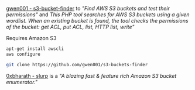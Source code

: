 
[gwen001 - s3-bucket-finder](https://github.com/gwen001/s3-buckets-finder) to *"Find AWS S3 buckets and test their permissions"* and *This PHP tool searches for AWS S3 buckets using a given wordlist. When an existing bucket is found, the tool checks the permissions of the bucket: get ACL, put ACL, list, HTTP list, write"*

Requires Amazon S3
```bash
apt-get install awscli
aws configure

git clone https://github.com/gwen001/s3-buckets-finder

```


[0xbharath - slurp](https://github.com/0xbharath/slurp) is a *"A blazing fast & feature rich Amazon S3 bucket enumerator."*